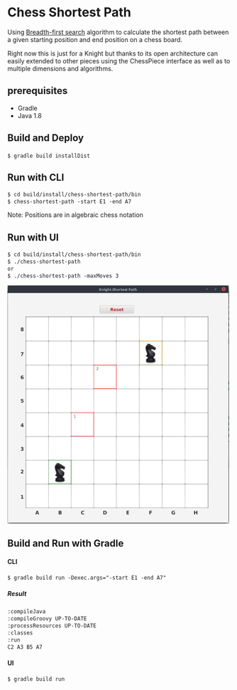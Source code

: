 # Chess Shortest Path

Using [Breadth-first search](https://en.wikipedia.org/wiki/Breadth-first_search) algorithm to calculate the shortest path between a given starting position and end position on a chess board.

Right now this is just for a Knight but thanks to its open architecture can easily extended to other pieces using the ChessPiece interface as well as to multiple dimensions and algorithms.


## prerequisites
* Gradle
* Java 1.8

## Build and Deploy
`
$ gradle build installDist
`

## Run with CLI
```
$ cd build/install/chess-shortest-path/bin
$ chess-shortest-path -start E1 -end A7
```
Note:
Positions are in algebraic chess notation

## Run with UI
```
$ cd build/install/chess-shortest-path/bin
$ ./chess-shortest-path
or
$ ./chess-shortest-path -maxMoves 3
```
<img src="chess-ui.png" alt="chess-ui" style="width: 500px;"/>

## Build and Run with Gradle
#### CLI
`
$ gradle build run -Dexec.args="-start E1 -end A7"
`
##### Result
```
:compileJava
:compileGroovy UP-TO-DATE
:processResources UP-TO-DATE
:classes
:run
C2 A3 B5 A7
```
#### UI
`
$ gradle build run
`

